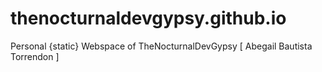 # thenocturnaldevgypsy.github.io
Personal {static} Webspace of TheNocturnalDevGypsy [ Abegail Bautista Torrendon ]